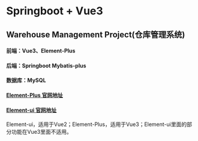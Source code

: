 # Springboot + Vue3
## Warehouse Management Project(仓库管理系统)

#### 前端：Vue3、Element-Plus
#### 后端：Springboot Mybatis-plus
#### 数据库：MySQL

#### [Element-Plus 官网地址](http://element-plus.org/)
#### [Element-ui 官网地址](https://element.eleme.io/)

Element-ui，适用于Vue2；Element-Plus，适用于Vue3；Element-ui里面的部分功能在Vue3里面不适用。
